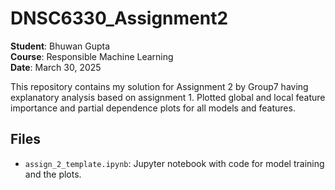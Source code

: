 # DNSC6330_Assignment2

**Student**: Bhuwan Gupta  
**Course**: Responsible Machine Learning  
**Date**: March 30, 2025  

This repository contains my solution for Assignment 2 by Group7 having explanatory analysis based on assignment 1. Plotted global and local feature importance and partial dependence plots for all models and features.

## Files
- `assign_2_template.ipynb`: Jupyter notebook with code for model training and the plots.
